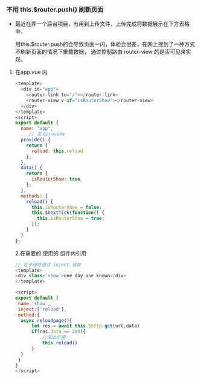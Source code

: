 ### 不用 this.$router.push() 刷新页面

* 最近在弄一个后台项目，有用到上传文件，上传完成将数据展示在下方表格中，

  用this.$router.push的会导致页面一闪，体验会很差，在网上搜到了一种方式不刷新页面的情况下重载数据，  通过控制路由 router-view 的是否可见来实现。

1. 在app.vue 内 

   ```javascript
   <template>
     <div id="app">
       <router-link to="/"></router-link>
       <router-view v-if="isRouterShow"></router-view>
     </div>
   </template>
   <script>
   export default {
     name: "app",
        // 定义provide
     provide() {
       return {
         reload: this.reload
       };
     },
     data() {
       return {
         isRouterShow: true
       };
     },
     methods: {
       reload() {
         this.isRouterShow = false;
         this.$nextTick(function() {
           this.isRouterShow = true;
         });
       }
     }
   };
   
   
   ```

   2.在需要的 使用的 组件内引用 

   ```javascript
   // 在子组件通过 inject 接收 
   <template>
   <div class='show'>one day one known</div>
   </template> 
   
   <script>
   export default {
    name:'show',
    inject:['reload'],
    method:{
     async reloadpage(){
         let res = await this.$http.get(url,data)
         if(res.data == 200){
             //如此引用
             this.reload()
         }
     }
    }
   }
   </script>
   ```

   